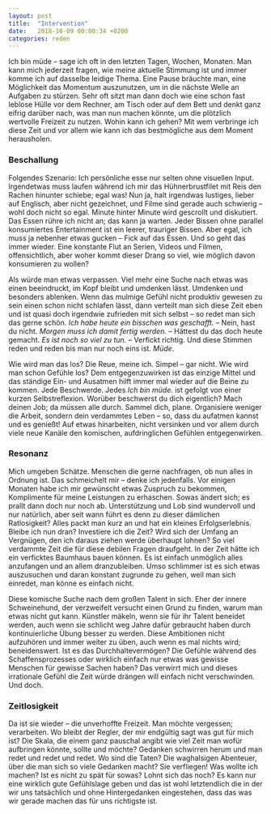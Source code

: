 ```yaml
---
layout: post
title:  "Intervention"
date:   2018-10-09 00:00:34 +0200
categories: reden
---
```

Ich bin müde – sage ich oft in den letzten Tagen, Wochen, Monaten. Man kann mich jederzeit fragen, wie meine aktuelle Stimmung ist und immer komme ich auf dasselbe leidige Thema. Eine Pause bräuchte man, eine Möglichkeit das Momentum auszunutzen, um in die nächste Welle an Aufgaben zu stürzen. Sehr oft sitzt man dann doch wie eine schon fast leblose Hülle vor dem Rechner, am Tisch oder auf dem Bett und denkt ganz eifrig darüber nach, was man nun machen könnte, um die plötzlich wertvolle Freizeit zu nutzen. Wohin kann ich gehen? Mit wem verbringe ich diese Zeit und vor allem wie kann ich das bestmögliche aus dem Moment herausholen.

### Beschallung

Folgendes Szenario: Ich persönliche esse nur selten ohne visuellen Input. Irgendetwas muss laufen während ich mir das Hühnerbrustfilet mit Reis den Rachen hinunter schiebe; egal was! Nun ja, halt irgendwas lustiges, lieber auf Englisch, aber nicht gezeichnet, und Filme sind gerade auch schwierig – wohl doch nicht so egal. Minute hinter Minute wird gescrollt und diskutiert. Das Essen rühre ich nicht an; das kann ja warten. Jeder Bissen ohne parallel konsumiertes Entertainment ist ein leerer, trauriger Bissen. Aber egal, ich muss ja nebenher etwas gucken – Fick auf das Essen. Und so geht das immer wieder. Eine konstante Flut an Serien, Videos und Filmen, offensichtlich, aber woher kommt dieser Drang so viel, wie möglich davon konsumieren zu wollen?

Als würde man etwas verpassen. Viel mehr eine Suche nach etwas was einen beeindruckt, im Kopf bleibt und umdenken lässt. Umdenken und besonders ablenken. Wenn das mulmige Gefühl nicht produktiv gewesen zu sein einen schon nicht schlafen lässt, dann verteilt man sich diese Zeit eben und ist quasi doch irgendwie zufrieden mit sich selbst – so redet man sich das gerne schön. *Ich habe heute ein bisschen was geschafft.* – Nein, hast du nicht. *Morgen muss ich damit fertig werden.* – Hättest du das doch heute gemacht. *Es ist noch so viel zu tun.* – Verfickt richtig. Und diese Stimmen reden und reden bis man nur noch eins ist. *Müde*.

Wie wird man das los? Die Reue, meine ich. Simpel – gar nicht. Wie wird man schon Gefühle los? Dem entgegenzuwirken ist das einzige Mittel und das ständige Ein- und Ausatmen hilft immer mal wieder auf die Beine zu kommen. Jede Beschwerde. Jedes *Ich bin müde.* ist gefolgt von einer kurzen Selbstreflexion. Worüber beschwerst du dich eigentlich? Mach deinen Job; da müssen alle durch. Sammel dich, plane. Organisiere weniger die Arbeit, sondern dein verdammtes Leben – so, dass du aufatmen kannst und es genießt! Auf etwas hinarbeiten, nicht versinken und vor allem durch viele neue Kanäle den komischen, aufdringlichen Gefühlen entgegenwirken.

### Resonanz

Mich umgeben Schätze. Menschen die gerne nachfragen, ob nun alles in Ordnung ist. Das schmeichelt mir – denke ich jedenfalls. Vor einigen Monaten habe ich mir gewünscht etwas Zuspruch zu bekommen, Komplimente für meine Leistungen zu erhaschen. Sowas ändert sich; es prallt dann doch nur noch ab. Unterstützung und Lob sind wundervoll und nur natürlich, aber seit wann führt es denn zu dieser dämlichen Ratlosigkeit? Alles packt man kurz an und hat ein kleines Erfolgserlebnis. Bleibe ich nun dran? Investiere ich die Zeit? Wird sich der Umfang an Vergnügen, den ich daraus ziehen werde überhaupt lohnen? So viel verdammte Zeit die für diese debilen Fragen draufgeht. In der Zeit hätte ich ein verficktes Baumhaus bauen können. Es ist einfach unmöglich alles anzufangen und an allem dranzubleiben. Umso schlimmer ist es sich etwas auszusuchen und daran konstant zugrunde zu gehen, weil man sich einredet, man könne es einfach nicht.

Diese komische Suche nach dem großen Talent in sich. Eher der innere Schweinehund, der verzweifelt versucht einen Grund zu finden, warum man etwas nicht gut kann. Künstler mäkeln, wenn sie für ihr Talent beneidet werden, auch wenn sie schlicht weg Jahre dafür gebraucht haben durch kontinuierliche Übung besser zu werden. Diese Ambitionen nicht aufzuhören und immer weiter zu üben, auch wenn es mal nichts wird; beneidenswert. Ist es das Durchhaltevermögen? Die Gefühle während des Schaffensprozesses oder wirklich einfach nur etwas was gewisse Menschen für gewisse Sachen haben? Das verwirrt mich und dieses irrationale Gefühl die Zeit würde drängen will einfach nicht verschwinden. Und doch.

### Zeitlosigkeit

Da ist sie wieder – die unverhoffte Freizeit. Man möchte vergessen; verarbeiten. Wo bleibt der Regler, der mir endgültig sagt was gut für mich ist? Die Skala, die einem ganz pauschal angibt wie viel Zeit man wofür aufbringen könnte, sollte und möchte? Gedanken schwirren herum und man redet und redet und redet. Wo sind die Taten? Die waghalsigen Abenteuer, über die man sich so viele Gedanken macht? Sie verfliegen! Was wollte ich machen? Ist es nicht zu spät für sowas? Lohnt sich das noch? Es kann nur eine wirklich gute Gefühlslage geben und das ist wohl letztendlich die in der wir uns tatsächlich und ohne Hintergedanken eingestehen, dass das was wir gerade machen das für uns richtigste ist.